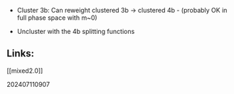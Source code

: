 - Cluster 3b: Can reweight clustered 3b → clustered 4b 
	  - (probably OK in full phase space with m~0)
* Uncluster with the 4b splitting functions 


## Links: 
[[mixed2.0]]


202407110907
